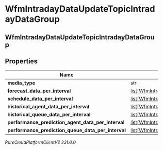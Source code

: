 # WfmIntradayDataUpdateTopicIntradayDataGroup

## WfmIntradayDataUpdateTopicIntradayDataGroup

## Properties

|Name | Type | Description | Notes|
|------------ | ------------- | ------------- | -------------|
| **media_type** | str |  | [optional] |
| **forecast_data_per_interval** | [list[WfmIntradayDataUpdateTopicIntradayForecastData]](WfmIntradayDataUpdateTopicIntradayForecastData) |  | [optional] |
| **schedule_data_per_interval** | [list[WfmIntradayDataUpdateTopicIntradayScheduleData]](WfmIntradayDataUpdateTopicIntradayScheduleData) |  | [optional] |
| **historical_agent_data_per_interval** | [list[WfmIntradayDataUpdateTopicIntradayHistoricalAgentData]](WfmIntradayDataUpdateTopicIntradayHistoricalAgentData) |  | [optional] |
| **historical_queue_data_per_interval** | [list[WfmIntradayDataUpdateTopicIntradayHistoricalQueueData]](WfmIntradayDataUpdateTopicIntradayHistoricalQueueData) |  | [optional] |
| **performance_prediction_agent_data_per_interval** | [list[WfmIntradayDataUpdateTopicIntradayPerformancePredictionAgentData]](WfmIntradayDataUpdateTopicIntradayPerformancePredictionAgentData) |  | [optional] |
| **performance_prediction_queue_data_per_interval** | [list[WfmIntradayDataUpdateTopicIntradayPerformancePredictionQueueData]](WfmIntradayDataUpdateTopicIntradayPerformancePredictionQueueData) |  | [optional] |



_PureCloudPlatformClientV2 231.0.0_
